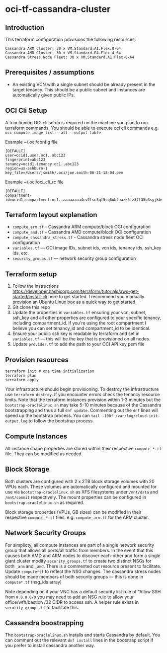 # oci-tf-cassandra-cluster

## Introduction
This terraform configuration provisions the following resources:
```
Cassandra ARM Cluster: 30 x VM.Standard.A1.Flex.8-64
Cassandra AMD Cluster: 30 x VM.Standard.E4.Flex-4-64
Cassandra Stress Node Fleet: 30 x VM.Standard.A1.Flex-8-64
```
## Prerequisites / assumptions
* An existing VCN with a single subnet should be already present in the target tenancy. This should be a public subnet and instances are automatically given public IPs.

## OCI Cli Setup
A functioning OCI cli setup is required on the machine you plan to run terraform commands. You should be able to execute oci cli commands e.g. `oci compute image list --all --output table` 

Example ~/.oci/config file
```
[DEFAULT]
user=ocid1.user.oc1..abc123
fingerprint=abc123
tenancy=ocid1.tenancy.oc1..abc123
region=us-ashburn-1
key_file=/Users/jsmith/.oci/joe.smith-06-21-18-04.pem
```

Example ~/.oci/oci_cli_rc file
```
[DEFAULT]
compartment-id=ocid1.compartment.oc1..aaaaaaaa4cv2fsc3qf5sq6ub2aazk5fz37t35b3syjkbvdnp5umiimemhtla
```

## Terraform layout explanation
* `compute_arm.tf` - Cassandra ARM compute/block OCI configuration
* `compute_amd.tf` - Cassandra AMD compute/block OCI configuration
* `compute_cassandra_stress.tf` - Cassandra stress node fleet OCI configuration
* `variables.tf` — OCI image IDs, subnet ids, vcn ids, tenancy ids, ssh_key ids, etc. 
* `security_groups.tf` — network security group configuration


## Terraform setup
1) Follow the instructions https://developer.hashicorp.com/terraform/tutorials/aws-get-started/install-cli here to get started. I recommend you manually provision an Ubuntu Linux box as a quick way to get started. 
2) Git clone this repo
3) Update the properties in `variables.tf` ensuring your vcn, subnet, ssh_key and all other properties are configured to your specific tenancy, including compartment_id. If you're using the root compartment I believe you can set tenancy_id and compartment_id to be identical.
4) Ensure your public ssh key is readable by terraform and set in `variables.tf` — this will be the key that is provisioned on all nodes.
5) Update `provider.tf` to add the path to your OCI API key pem file


## Provision resources
```
terraform init # one time initialization
terraform plan
terraform apply
```

Your infrastructure should begin provisioning. To destroy the infrastructure use `terraform destroy`. If you encounter errors check the tenancy resource limits. Note that the terraform instances provision within 1-3 minutes but the `bootstrap-oraclelinux.sh` may take 5-10 minutes because of the Cassandra bootstrapping and thus a full `dnf update`. Commenting out the `dnf` lines will speed up the bootstrap process. 
You can `tail -100f /var/log/cloud-init-output.log` to follow the bootstrap process. 

## Compute Instances
All instance shape properties are stored within their respective `compute_*.tf` file. They can be modified as needed.

## Block Storage
Both clusters are configured with 2 x 2TB block storage volumes with 20 VPUs each. These volumes are automatically configured and mounted for use via `bootstrap-oraclelinux.sh` as XFS filesystems under `/mnt/data` and `/mnt/commit` respectively. The mount properties can be configured in `bootstrap-oraclelinux.sh` as required. 

Block storage properties (VPUs, GB sizes) can be modified in their respective `compute_*.tf` files. e.g. `compute_arm.tf` for the ARM cluster.

## Network Security Groups
For simplicty, all compute instances are part of a single network security group that allows all ports/all traffic from members. In the event that this causes both AMD and ARM nodes to discover each-other and form a single giant cluster modify `security_groups.tf` to create two distinct NSGs for both `_arm` and `_amd`. There is a commented out resource present to facilitate. Update `compute*tf` to reflect the NSG changes. The cassandra stress nodes should be made members of both security groups — this is done in `compute*.tf` (nsg_ids array)

Note depending on if your VNC has a default security list rule of "Allow SSH from `0.0.0.0/0` you may need to add an NSG rule to allow your office/wfh/bastion /32 CIDR to access ssh. A helper rule exists in `security_groups.tf` to facilitate this. 

## Cassandra boostrapping
The `bootstrap-oraclelinux.sh` installs and starts Cassandra by default. You can comment out the relevant `dnf install` lines in the bootstrap script if you prefer to install cassandra another way.
